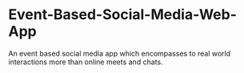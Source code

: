 # Event-Based-Social-Media-Web-App
An event based social media app which encompasses to real world interactions more than online meets and chats.
